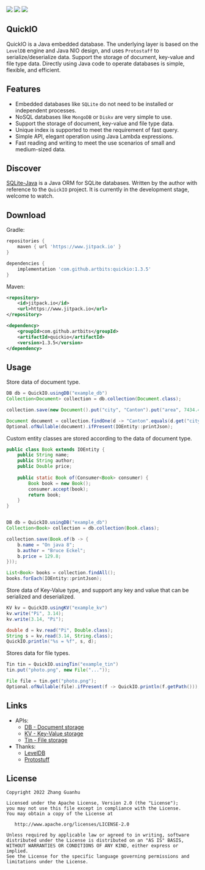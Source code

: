 [![](https://www.jitpack.io/v/artbits/quickio.svg)](https://www.jitpack.io/#artbits/quickio)
[![](https://img.shields.io/badge/JDK-8%20%2B-%23DD964D)](https://jdk.java.net/)
[![](https://img.shields.io/badge/license-Apache--2.0-%234377BF)](#license)


## QuickIO
QuickIO is a Java embedded database. The underlying layer is based on the ``LevelDB`` engine and Java NIO design, and uses ``Protostaff`` to serialize/deserialize data. Support the storage of document, key-value and file type data. Directly using Java code to operate databases is simple, flexible, and efficient.


## Features
+ Embedded databases like ``SQLite`` do not need to be installed or independent processes.
+ NoSQL databases like ``MongoDB`` or ``Diskv`` are very simple to use.
+ Support the storage of document, key-value and file type data. 
+ Unique index is supported to meet the requirement of fast query.
+ Simple API, elegant operation using Java Lambda expressions.
+ Fast reading and writing to meet the use scenarios of small and medium-sized data.


## Discover
[SQLite-Java](https://github.com/artbits/sqlite-java) is a Java ORM for SQLite databases. Written by the author with reference to the ``QuickIO`` project. It is currently in the development stage, welcome to watch.


## Download
Gradle:
```groovy
repositories {
    maven { url 'https://www.jitpack.io' }
}

dependencies {
    implementation 'com.github.artbits:quickio:1.3.5'
}
```
Maven:
```xml
<repository>
    <id>jitpack.io</id>
    <url>https://www.jitpack.io</url>
</repository>

<dependency>
    <groupId>com.github.artbits</groupId>
    <artifactId>quickio</artifactId>
    <version>1.3.5</version>
</dependency>
```


## Usage
Store data of document type.
```java
DB db = QuickIO.usingDB("example_db")
Collection<Document> collection = db.collection(Document.class);

collection.save(new Document().put("city", "Canton").put("area", 7434.4));

Document document = collection.findOne(d -> "Canton".equals(d.get("city")));
Optional.ofNullable(document).ifPresent(IOEntity::printJson);
```
Custom entity classes are stored according to the data of document type.
```java
public class Book extends IOEntity {
    public String name;
    public String author;
    public Double price;
    
    public static Book of(Consumer<Book> consumer) {
        Book book = new Book();
        consumer.accept(book);
        return book;
    }
}


DB db = QuickIO.usingDB("example_db")
Collection<Book> collection = db.collection(Book.class);

collection.save(Book.of(b -> {
    b.name = "On java 8";
    b.author = "Bruce Eckel";
    b.price = 129.8;
}));

List<Book> books = collection.findAll();
books.forEach(IOEntity::printJson);
```
Store data of Key-Value type, and support any key and value that can be serialized and deserialized.
```java
KV kv = QuickIO.usingKV("example_kv")
kv.write("Pi", 3.14);
kv.write(3.14, "Pi");

double d = kv.read("Pi", Double.class);
String s = kv.read(3.14, String.class);
QuickIO.println("%s = %f", s, d);
```
Stores data for file types.
```java
Tin tin = QuickIO.usingTin("example_tin")
tin.put("photo.png", new File("..."));

File file = tin.get("photo.png");
Optional.ofNullable(file).ifPresent(f -> QuickIO.println(f.getPath()));
```


## Links
+ APIs:
    + [DB  - Document storage](/src/test/java/apis/DBExample.java)
    + [KV  - Key-Value storage](/src/test/java/apis/KVExample.java)
    + [Tin - File storage](/src/test/java/apis/TinExample.java)
+ Thanks: 
    + [LevelDB](https://github.com/dain/leveldb)
    + [Protostuff](https://github.com/protostuff/protostuff)


## License
```
Copyright 2022 Zhang Guanhu

Licensed under the Apache License, Version 2.0 (the "License");
you may not use this file except in compliance with the License.
You may obtain a copy of the License at

   http://www.apache.org/licenses/LICENSE-2.0

Unless required by applicable law or agreed to in writing, software
distributed under the License is distributed on an "AS IS" BASIS,
WITHOUT WARRANTIES OR CONDITIONS OF ANY KIND, either express or implied.
See the License for the specific language governing permissions and
limitations under the License.
```